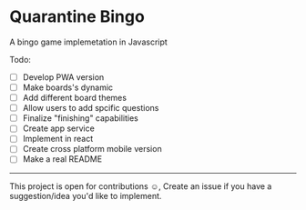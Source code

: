 # Quarantine Bingo
A bingo game implemetation in Javascript

Todo:
 - [ ] Develop PWA version
 - [ ] Make boards's dynamic
 - [ ] Add different board themes
 - [ ] Allow users to add spcific questions
 - [ ] Finalize "finishing" capabilities
 - [ ] Create app service
 - [ ] Implement in react
 - [ ] Create cross platform mobile version
 - [ ] Make a real README

<hr>
This project is open for contributions ☺️,
Create an issue if you have a suggestion/idea you'd like to implement.
